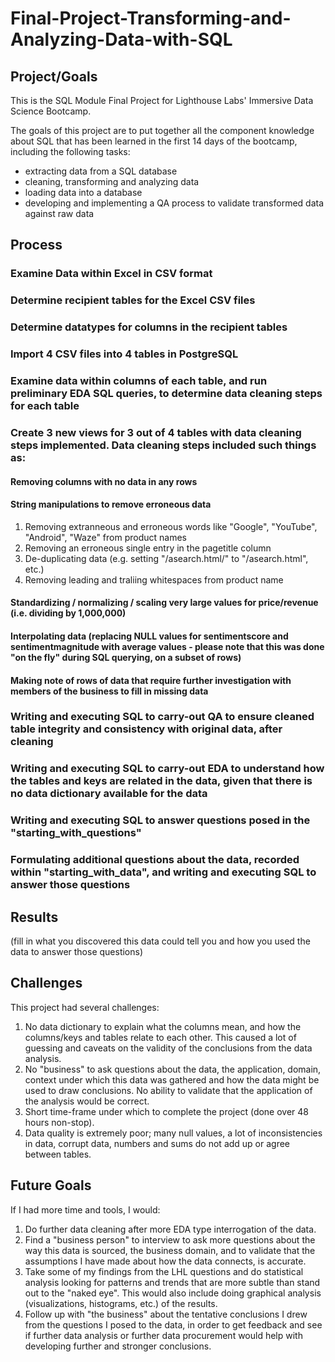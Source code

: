 # Final-Project-Transforming-and-Analyzing-Data-with-SQL

## Project/Goals
This is the SQL Module Final Project for Lighthouse Labs' Immersive Data Science Bootcamp.

The goals of this project are to put together all the component knowledge about SQL that has been learned in the first 14 days of the bootcamp, including the following tasks:
- extracting data from a SQL database
- cleaning, transforming and analyzing data
- loading data into a database
- developing and implementing a QA process to validate transformed data against raw data

## Process
### Examine Data within Excel in CSV format
### Determine recipient tables for the Excel CSV files
### Determine datatypes for columns in the recipient tables
### Import 4 CSV files into 4 tables in PostgreSQL
### Examine data within columns of each table, and run preliminary EDA SQL queries, to determine data cleaning steps for each table
### Create 3 new views for 3 out of 4 tables with data cleaning steps implemented.  Data cleaning steps included such things as:
#### Removing columns with no data in any rows
#### String manipulations to remove erroneous data
1. Removing extranneous and erroneous words like "Google", "YouTube", "Android", "Waze" from product names
2. Removing an erroneous single entry in the pagetitle column
3. De-duplicating data (e.g. setting "/asearch.html/" to "/asearch.html", etc.)
4. Removing leading and traliing whitespaces from product name
#### Standardizing / normalizing / scaling very large values for price/revenue (i.e. dividing by 1,000,000)
#### Interpolating data (replacing NULL values for sentimentscore and sentimentmagnitude with average values - please note that this was done "on the fly" during SQL querying, on a subset of rows)
#### Making note of rows of data that require further investigation with members of the business to fill in missing data
### Writing and executing SQL to carry-out QA to ensure cleaned table integrity and consistency with original data, after cleaning
### Writing and executing SQL to carry-out EDA to understand how the tables and keys are related in the data, given that there is no data dictionary available for the data
### Writing and executing SQL to answer questions posed in the "starting_with_questions"
### Formulating additional questions about the data, recorded within "starting_with_data", and writing and executing SQL to answer those questions

## Results
(fill in what you discovered this data could tell you and how you used the data to answer those questions)

## Challenges 
This project had several challenges:

1. No data dictionary to explain what the columns mean, and how the columns/keys and tables relate to each other.  This caused a lot of guessing and caveats on the validity of the conclusions from the data analysis.
2. No "business" to ask questions about the data, the application, domain, context under which this data was gathered and how the data might be used to draw conclusions.  No ability to validate that the application of the analysis would be correct.
3. Short time-frame under which to complete the project (done over 48 hours non-stop).
4. Data quality is extremely poor; many null values, a lot of inconsistencies in data, corrupt data, numbers and sums do not add up or agree between tables.

## Future Goals

If I had more time and tools, I would:

1. Do further data cleaning after more EDA type interrogation of the data.
2. Find a "business person" to interview to ask more questions about the way this data is sourced, the business domain, and to validate that the assumptions I have made about how the data connects, is accurate.
3. Take some of my findings from the LHL questions and do statistical analysis looking for patterns and trends that are more subtle than stand out to the "naked eye".  This would also include doing graphical analysis (visualizations, histograms, etc.) of the results.
4. Follow up with "the business" about the tentative conclusions I drew from the questions I posed to the data, in order to get feedback and see if further data analysis or further data procurement would help with developing further and stronger conclusions.
